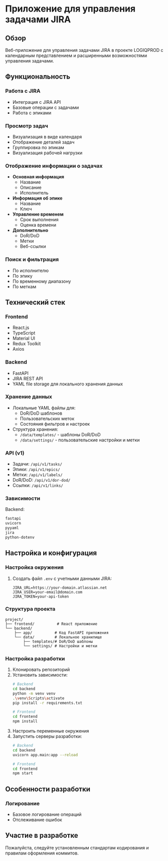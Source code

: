 # Приложение для управления задачами JIRA

## Обзор
Веб-приложение для управления задачами JIRA в проекте LOGIQPROD с календарным представлением и расширенными возможностями управления задачами.

## Функциональность

### Работа с JIRA
- Интеграция с JIRA API
- Базовые операции с задачами
- Работа с эпиками

### Просмотр задач
- Визуализация в виде календаря
- Отображение деталей задач
- Группировка по эпикам
- Визуализация рабочей нагрузки

### Отображение информации о задачах
- **Основная информация**
  - Название
  - Описание
  - Исполнитель
- **Информация об эпике**
  - Название
  - Ключ
- **Управление временем**
  - Срок выполнения
  - Оценка времени
- **Дополнительно**
  - DoR/DoD
  - Метки
  - Веб-ссылки

### Поиск и фильтрация
- По исполнителю
- По эпику
- По временному диапазону
- По меткам

## Технический стек

### Frontend
- React.js
- TypeScript
- Material UI
- Redux Toolkit
- Axios

### Backend
- FastAPI
- JIRA REST API
- YAML file storage для локального хранения данных

### Хранение данных
- Локальные YAML файлы для:
  - DoR/DoD шаблонов
  - Пользовательских меток
  - Состояния фильтров и настроек
- Структура хранения:
  - `/data/templates/` - шаблоны DoR/DoD
  - `/data/settings/` - пользовательские настройки и метки

### API (v1)
- Задачи: `/api/v1/tasks/`
- Эпики: `/api/v1/epics/`
- Метки: `/api/v1/labels/`
- DoR/DoD: `/api/v1/dor-dod/`
- Ссылки: `/api/v1/links/`

### Зависимости
Backend:
```bash
fastapi
uvicorn
pyyaml
jira
python-dotenv
```

## Настройка и конфигурация

### Настройка окружения
1. Создать файл `.env` с учетными данными JIRA:
   ```
   JIRA_URL=https://your-domain.atlassian.net
   JIRA_USER=your-email@domain.com
   JIRA_TOKEN=your-api-token
   ```

### Структура проекта
```
project/
├── frontend/          # React приложение
└── backend/
    ├── app/          # Код FastAPI приложения
    └── data/         # Локальное хранилище
        ├── templates/# DoR/DoD шаблоны
        └── settings/ # Настройки и метки
```

### Настройка разработки
1. Клонировать репозиторий
2. Установить зависимости:
   ```bash
   # Backend
   cd backend
   python -m venv venv
   .\venv\Scripts\activate
   pip install -r requirements.txt

   # Frontend
   cd frontend
   npm install
   ```
3. Настроить переменные окружения
4. Запустить серверы разработки:
   ```bash
   # Backend
   cd backend
   uvicorn app.main:app --reload

   # Frontend
   cd frontend
   npm start
   ```

## Особенности разработки

### Логирование
- Базовое логирование операций
- Отслеживание ошибок

## Участие в разработке
Пожалуйста, следуйте установленным стандартам кодирования и правилам оформления коммитов.